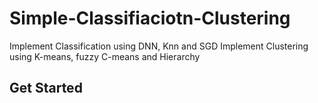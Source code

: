 # Simple-Classifiaciotn-Clustering
Implement Classification using DNN, Knn and SGD
Implement Clustering using K-means, fuzzy C-means and Hierarchy

## Get Started

